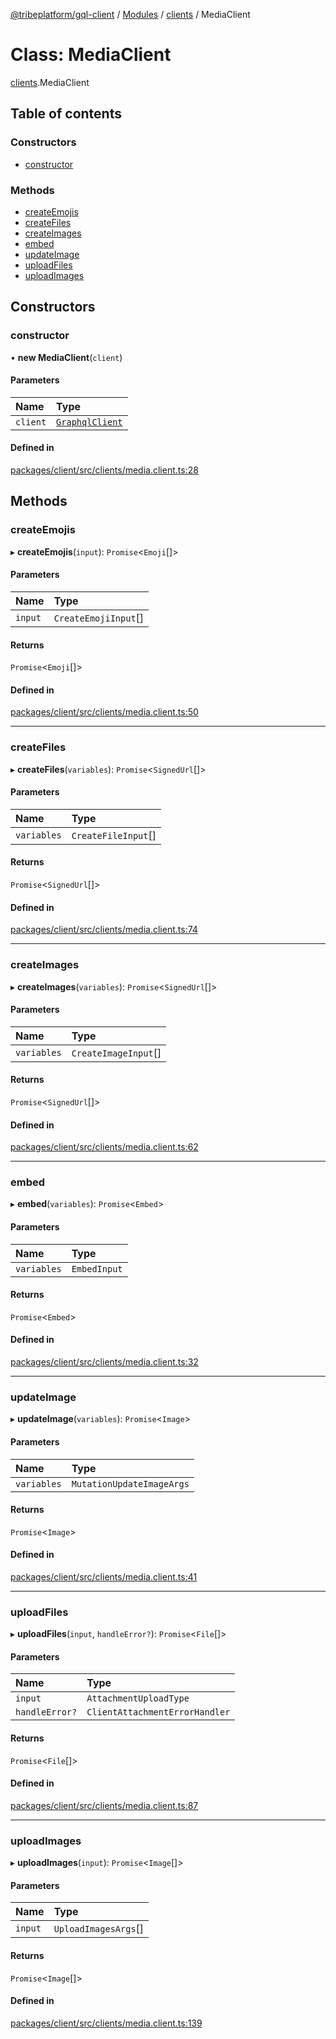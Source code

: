 [@tribeplatform/gql-client](../README.md) / [Modules](../modules.md) / [clients](../modules/clients.md) / MediaClient

# Class: MediaClient

[clients](../modules/clients.md).MediaClient

## Table of contents

### Constructors

- [constructor](clients.MediaClient.md#constructor)

### Methods

- [createEmojis](clients.MediaClient.md#createemojis)
- [createFiles](clients.MediaClient.md#createfiles)
- [createImages](clients.MediaClient.md#createimages)
- [embed](clients.MediaClient.md#embed)
- [updateImage](clients.MediaClient.md#updateimage)
- [uploadFiles](clients.MediaClient.md#uploadfiles)
- [uploadImages](clients.MediaClient.md#uploadimages)

## Constructors

### constructor

• **new MediaClient**(`client`)

#### Parameters

| Name | Type |
| :------ | :------ |
| `client` | [`GraphqlClient`](clients.GraphqlClient.md) |

#### Defined in

[packages/client/src/clients/media.client.ts:28](https://gitlab.com/tribeplatform/tribe-neo/-/blob/master/packages/client/src/clients/media.client.ts#L28)

## Methods

### createEmojis

▸ **createEmojis**(`input`): `Promise`<`Emoji`[]\>

#### Parameters

| Name | Type |
| :------ | :------ |
| `input` | `CreateEmojiInput`[] |

#### Returns

`Promise`<`Emoji`[]\>

#### Defined in

[packages/client/src/clients/media.client.ts:50](https://gitlab.com/tribeplatform/tribe-neo/-/blob/master/packages/client/src/clients/media.client.ts#L50)

___

### createFiles

▸ **createFiles**(`variables`): `Promise`<`SignedUrl`[]\>

#### Parameters

| Name | Type |
| :------ | :------ |
| `variables` | `CreateFileInput`[] |

#### Returns

`Promise`<`SignedUrl`[]\>

#### Defined in

[packages/client/src/clients/media.client.ts:74](https://gitlab.com/tribeplatform/tribe-neo/-/blob/master/packages/client/src/clients/media.client.ts#L74)

___

### createImages

▸ **createImages**(`variables`): `Promise`<`SignedUrl`[]\>

#### Parameters

| Name | Type |
| :------ | :------ |
| `variables` | `CreateImageInput`[] |

#### Returns

`Promise`<`SignedUrl`[]\>

#### Defined in

[packages/client/src/clients/media.client.ts:62](https://gitlab.com/tribeplatform/tribe-neo/-/blob/master/packages/client/src/clients/media.client.ts#L62)

___

### embed

▸ **embed**(`variables`): `Promise`<`Embed`\>

#### Parameters

| Name | Type |
| :------ | :------ |
| `variables` | `EmbedInput` |

#### Returns

`Promise`<`Embed`\>

#### Defined in

[packages/client/src/clients/media.client.ts:32](https://gitlab.com/tribeplatform/tribe-neo/-/blob/master/packages/client/src/clients/media.client.ts#L32)

___

### updateImage

▸ **updateImage**(`variables`): `Promise`<`Image`\>

#### Parameters

| Name | Type |
| :------ | :------ |
| `variables` | `MutationUpdateImageArgs` |

#### Returns

`Promise`<`Image`\>

#### Defined in

[packages/client/src/clients/media.client.ts:41](https://gitlab.com/tribeplatform/tribe-neo/-/blob/master/packages/client/src/clients/media.client.ts#L41)

___

### uploadFiles

▸ **uploadFiles**(`input`, `handleError?`): `Promise`<`File`[]\>

#### Parameters

| Name | Type |
| :------ | :------ |
| `input` | `AttachmentUploadType` |
| `handleError?` | `ClientAttachmentErrorHandler` |

#### Returns

`Promise`<`File`[]\>

#### Defined in

[packages/client/src/clients/media.client.ts:87](https://gitlab.com/tribeplatform/tribe-neo/-/blob/master/packages/client/src/clients/media.client.ts#L87)

___

### uploadImages

▸ **uploadImages**(`input`): `Promise`<`Image`[]\>

#### Parameters

| Name | Type |
| :------ | :------ |
| `input` | `UploadImagesArgs`[] |

#### Returns

`Promise`<`Image`[]\>

#### Defined in

[packages/client/src/clients/media.client.ts:139](https://gitlab.com/tribeplatform/tribe-neo/-/blob/master/packages/client/src/clients/media.client.ts#L139)
